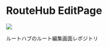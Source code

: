 # RouteHub EditPage
![](https://github.com/routehub/route_edit/workflows/eslint/badge.svg)

<!--
[![Netlify Status](https://api.netlify.com/api/v1/badges/778e6b8c-b6b3-4c21-a16b-05c7e2f3acae/deploy-status)](https://app.netlify.com/sites/tender-archimedes-e0e6a1/deploys)
-->
ルートハブのルート編集画面レポジトリ
